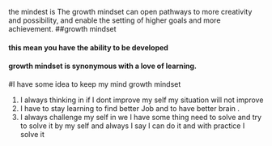 the mindest is The growth mindset can open pathways to more creativity and possibility, and enable the setting of higher goals and more achievement.
##growth mindset
#### this mean you have the ability to be developed
#### growth mindset is synonymous with a love of learning.
#I have some idea to keep my mind growth mindset 
1. I always thinking in if I dont improve my self my situation will not improve 
2. I have to stay learning to find better Job and to have better brain .
3. I always challenge my self in we I have some thing need to solve and try to solve it by my self and always I say I can do it and with practice I solve it
